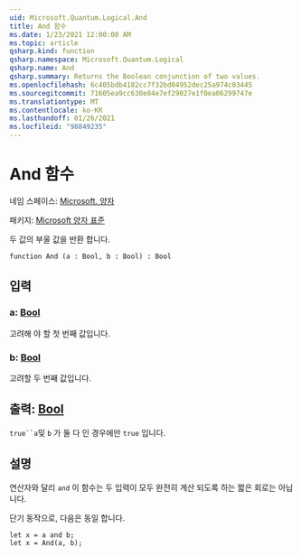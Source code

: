 ```yaml
---
uid: Microsoft.Quantum.Logical.And
title: And 함수
ms.date: 1/23/2021 12:00:00 AM
ms.topic: article
qsharp.kind: function
qsharp.namespace: Microsoft.Quantum.Logical
qsharp.name: And
qsharp.summary: Returns the Boolean conjunction of two values.
ms.openlocfilehash: 6c405bdb4182cc7f32bd04952dec25a974c03445
ms.sourcegitcommit: 71605ea9cc630e84e7ef29027e1f0ea06299747e
ms.translationtype: MT
ms.contentlocale: ko-KR
ms.lasthandoff: 01/26/2021
ms.locfileid: "98849235"
---
```

# <a name="and-function"></a>And 함수

네임 스페이스: [Microsoft. 양자](xref:Microsoft.Quantum.Logical)

패키지: [Microsoft 양자 표준](https://nuget.org/packages/Microsoft.Quantum.Standard)


두 값의 부울 값을 반환 합니다.

```qsharp
function And (a : Bool, b : Bool) : Bool
```


## <a name="input"></a>입력

### <a name="a--bool"></a>a: [Bool](xref:microsoft.quantum.lang-ref.bool)

고려해 야 할 첫 번째 값입니다.


### <a name="b--bool"></a>b: [Bool](xref:microsoft.quantum.lang-ref.bool)

고려할 두 번째 값입니다.



## <a name="output--bool"></a>출력: [Bool](xref:microsoft.quantum.lang-ref.bool)

`true``a`및 `b` 가 둘 다 인 경우에만 `true` 입니다.

## <a name="remarks"></a>설명

연산자와 달리 `and` 이 함수는 두 입력이 모두 완전히 계산 되도록 하는 짧은 회로는 아닙니다.

단기 동작으로, 다음은 동일 합니다.

```qsharp
let x = a and b;
let x = And(a, b);
```